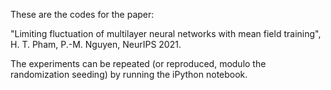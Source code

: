 These are the codes for the paper:

"Limiting fluctuation of multilayer neural networks with mean field training", H. T. Pham, P.-M. Nguyen, NeurIPS 2021.

The experiments can be repeated (or reproduced, modulo the randomization seeding) by running the iPython notebook.
